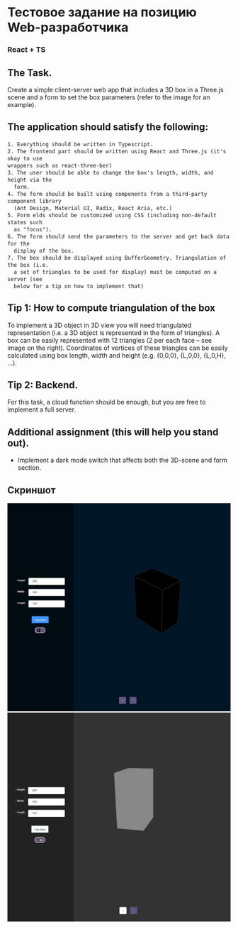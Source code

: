 # Тестовое задание на позицию Web-разработчика

### React + TS

## The Task.

Create a simple client-server web app that includes a 3D box in a Three.js scene and a
form to set the box parameters (refer to the image for an example).

## The application should satisfy the following:

    1. Everything should be written in Typescript.
    2. The frontend part should be written using React and Three.js (it's okay to use
    wrappers such as react-three-ber)
    3. The user should be able to change the box's length, width, and height via the
      form.
    4. The form should be built using components from a third-party component library
      (Ant Design, Material UI, Radix, React Aria, etc.)
    5. Form elds should be customized using CSS (including non-default states such
      as "focus").
    6. The form should send the parameters to the server and get back data for the
      display of the box.
    7. The box should be displayed using BufferGeometry. Triangulation of the box (i.e.
      a set of triangles to be used for display) must be computed on a server (see
      below for a tip on how to implement that)

## Tip 1: How to compute triangulation of the box

To implement a 3D object in 3D view you will need
triangulated representation (i.e. a 3D object is represented in
the form of triangles). A box can be easily represented with
12 triangles (2 per each face – see image on the right).
Coordinates of vertices of these triangles can be easily
calculated using box length, width and height (e.g. {0,0,0},
{L,0,0}, {L,0,H}, …).

## Tip 2: Backend.

For this task, a cloud function should be enough, but you are free to implement a full
server.

## Additional assignment (this will help you stand out).

  - Implement a dark mode switch that affects both the 3D-scene and form section.

  ## Скриншот

  ![alt text](./src/assets/screen.JPG)
  ![alt text](./src/assets/screen2.JPG)